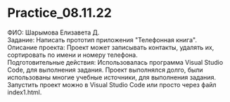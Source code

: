 # Practice_08.11.22
ФИО: Шарымова Елизавета Д.  
Задание: Написать прототип приложения "Телефонная книга".  
Описание проекта: Проект может записывать контакты, удалять их, сортировать по имени и номеру телефона.  
Подготовительные действия: Использовалась программа Visual Studio Code, для выполнения задания. Проект выполнялся долго, были использованы многие учебные источники, для выполнения задания.  
Запустить проект можно в Visual Studio Code или просто через файл index1.html.  

